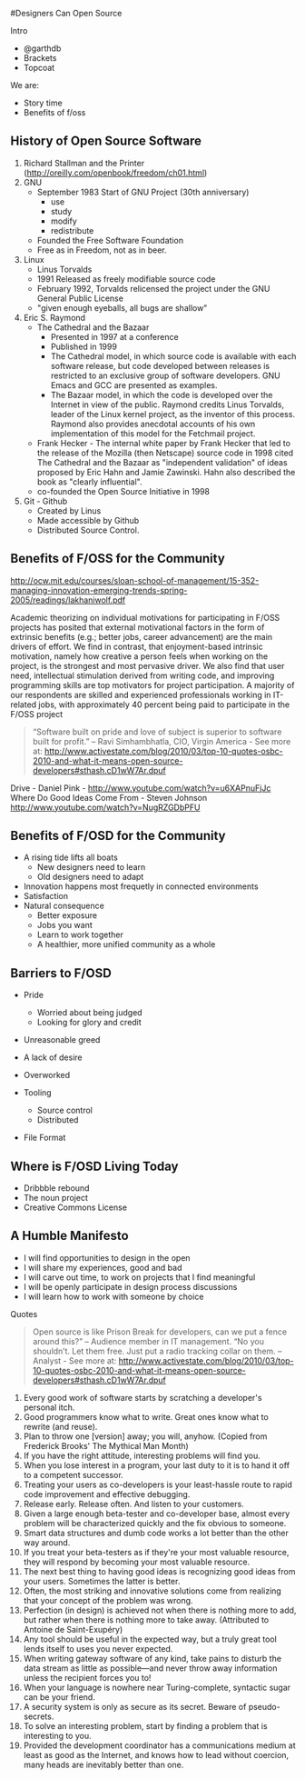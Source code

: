 #Designers Can Open Source

Intro

* @garthdb
* Brackets
* Topcoat

We are:

* Story time
* Benefits of f/oss



## History of Open Source Software

1. Richard Stallman and the Printer (http://oreilly.com/openbook/freedom/ch01.html)
2. GNU
	* September 1983 Start of GNU Project (30th anniversary)
		* use
		* study
		* modify
		* redistribute
	* Founded the Free Software Foundation
	* Free as in Freedom, not as in beer.
3. Linux
	* Linus Torvalds
	* 1991 Released as freely modifiable source code
	* February 1992, Torvalds relicensed the project under the GNU General Public License
	* "given enough eyeballs, all bugs are shallow"
4. Eric S. Raymond
	* The Cathedral and the Bazaar 
		* Presented in 1997 at a conference
		* Published in 1999
		* The Cathedral model, in which source code is available with each software release, but code developed between releases is restricted to an exclusive group of software developers. GNU Emacs and GCC are presented as examples.
		* The Bazaar model, in which the code is developed over the Internet in view of the public. Raymond credits Linus Torvalds, leader of the Linux kernel project, as the inventor of this process. Raymond also provides anecdotal accounts of his own implementation of this model for the Fetchmail project.
	* Frank Hecker - The internal white paper by Frank Hecker that led to the release of the Mozilla (then Netscape) source code in 1998 cited The Cathedral and the Bazaar as "independent validation" of ideas proposed by Eric Hahn and Jamie Zawinski. Hahn also described the book as "clearly influential".
	* co-founded the Open Source Initiative in 1998
5. Git - Github
	* Created by Linus
	* Made accessible by Github
	* Distributed Source Control.


## Benefits of F/OSS for the Community
http://ocw.mit.edu/courses/sloan-school-of-management/15-352-managing-innovation-emerging-trends-spring-2005/readings/lakhaniwolf.pdf

Academic theorizing on individual motivations for participating in 
F/OSS projects has posited that external motivational factors in the form of extrinsic benefits 
(e.g.; better jobs, career advancement) are the main drivers of effort. We find in contrast, that 
enjoyment-based intrinsic motivation, namely how creative a person feels when working on the 
project, is the strongest and most pervasive driver. We also find that user need, intellectual 
stimulation derived from writing code, and improving programming skills are top motivators for 
project participation. A majority of our respondents are skilled and experienced professionals 
working in IT-related jobs, with approximately 40 percent being paid to participate in the F/OSS 
project

>“Software built on pride and love of subject is superior to software built for profit.” – Ravi  Simhambhatla, CIO, Virgin America - See more at: http://www.activestate.com/blog/2010/03/top-10-quotes-osbc-2010-and-what-it-means-open-source-developers#sthash.cD1wW7Ar.dpuf

Drive - Daniel Pink - http://www.youtube.com/watch?v=u6XAPnuFjJc
Where Do Good Ideas Come From - Steven Johnson http://www.youtube.com/watch?v=NugRZGDbPFU

## Benefits of F/OSD for the Community

* A rising tide lifts all boats
	* New designers need to learn
	* Old designers need to adapt
* Innovation happens most frequetly in connected environments
* Satisfaction
* Natural consequence
	* Better exposure
	* Jobs you want
	* Learn to work together
	* A healthier, more unified community as a whole
	
## Barriers to F/OSD

* Pride
	* Worried about being judged
	* Looking for glory and credit
* Unreasonable greed
* A lack of desire
* Overworked

* Tooling
	* Source control
	* Distributed
* File Format


## Where is F/OSD Living Today

* Dribbble rebound
* The noun project
* Creative Commons License

## A Humble Manifesto

* I will find opportunities to design in the open
* I will share my experiences, good and bad
* I will carve out time, to work on projects that I find meaningful
* I will be openly participate in design process discussions
* I will learn how to work with someone by choice







Quotes
> Open source is like Prison Break for developers, can we put a fence around this?” – Audience member in IT management. “No you shouldn’t. Let them free.  Just put a radio tracking collar on them. – Analyst - See more at: http://www.activestate.com/blog/2010/03/top-10-quotes-osbc-2010-and-what-it-means-open-source-developers#sthash.cD1wW7Ar.dpuf





1. Every good work of software starts by scratching a developer's personal itch.
2. Good programmers know what to write. Great ones know what to rewrite (and reuse).
3. Plan to throw one [version] away; you will, anyhow. (Copied from Frederick Brooks' The Mythical Man Month)
4. If you have the right attitude, interesting problems will find you.
5. When you lose interest in a program, your last duty to it is to hand it off to a competent successor.
6. Treating your users as co-developers is your least-hassle route to rapid code improvement and effective debugging.
7. Release early. Release often. And listen to your customers.
8. Given a large enough beta-tester and co-developer base, almost every problem will be characterized quickly and the fix obvious to someone.
9. Smart data structures and dumb code works a lot better than the other way around.
10. If you treat your beta-testers as if they're your most valuable resource, they will respond by becoming your most valuable resource.
11. The next best thing to having good ideas is recognizing good ideas from your users. Sometimes the latter is better.
12. Often, the most striking and innovative solutions come from realizing that your concept of the problem was wrong.
13. Perfection (in design) is achieved not when there is nothing more to add, but rather when there is nothing more to take away. (Attributed to Antoine de Saint-Exupéry)
14. Any tool should be useful in the expected way, but a truly great tool lends itself to uses you never expected.
15. When writing gateway software of any kind, take pains to disturb the data stream as little as possible—and never throw away information unless the recipient forces you to!
16. When your language is nowhere near Turing-complete, syntactic sugar can be your friend.
17. A security system is only as secure as its secret. Beware of pseudo-secrets.
18. To solve an interesting problem, start by finding a problem that is interesting to you.
19. Provided the development coordinator has a communications medium at least as good as the Internet, and knows how to lead without coercion, many heads are inevitably better than one.